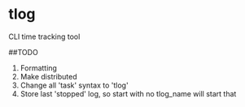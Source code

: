 tlog
====

CLI time tracking tool

##TODO

1) Formatting
2) Make distributed
3) Change all 'task' syntax to 'tlog'
4) Store last 'stopped' log, so start with no tlog_name will start that
